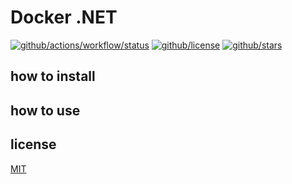 # Docker .NET 

[![github/actions/workflow/status](https://img.shields.io/github/actions/workflow/status/brtmvdl/docker-dotnet/docker-push.yml?label=Docker%20push)](https://img.shields.io/github/actions/workflow/status/brtmvdl/docker-dotnet/docker-push.yml) [![github/license](https://img.shields.io/github/license/brtmvdl/docker-dotnet)](https://img.shields.io/github/license/brtmvdl/docker-dotnet) [![github/stars](https://img.shields.io/github/stars/brtmvdl/docker-dotnet?style=social)](https://img.shields.io/github/stars/brtmvdl/docker-dotnet?style=social)

## how to install

## how to use

## license

[MIT](./LICENSE) 
